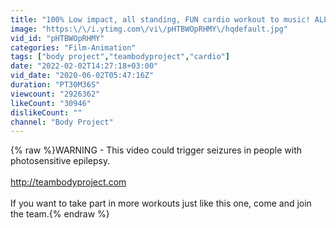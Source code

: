 ```yaml
---
title: "100% Low impact, all standing, FUN cardio workout to music! ALL fitness levels."
image: "https:\/\/i.ytimg.com\/vi\/pHTBWOpRHMY\/hqdefault.jpg"
vid_id: "pHTBWOpRHMY"
categories: "Film-Animation"
tags: ["body project","teambodyproject","cardio"]
date: "2022-02-02T14:27:18+03:00"
vid_date: "2020-06-02T05:47:16Z"
duration: "PT30M36S"
viewcount: "2926362"
likeCount: "30946"
dislikeCount: ""
channel: "Body Project"
---
```

{% raw %}WARNING - This video could trigger seizures in people with photosensitive epilepsy. <br /><br /><a rel="nofollow" target="blank" href="http://teambodyproject.com">http://teambodyproject.com</a> <br /><br />If you want to take part in more workouts just like this one, come and join the team.{% endraw %}
